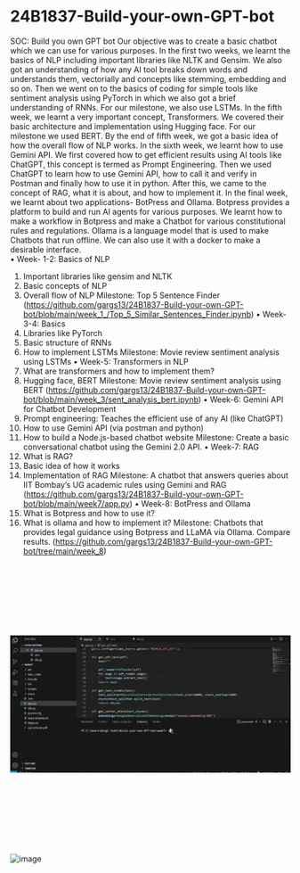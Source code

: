 # 24B1837-Build-your-own-GPT-bot

SOC: Build you own GPT bot
Our objective was to create a basic chatbot which we can use for various purposes. 
In the first two weeks, we learnt the basics of NLP including important libraries like NLTK and Gensim. We also got an understanding of how any AI tool breaks down words and understands them, vectorially and concepts like stemming, embedding and so on. Then we went on to the basics of coding for simple tools like sentiment analysis using PyTorch in which we also got a brief understanding of RNNs. For our milestone, we also use LSTMs. In the fifth week, we learnt a very important concept, Transformers. We covered their basic architecture and implementation using Hugging face. For our milestone we used BERT.
By the end of fifth week, we got a basic idea of how the overall flow of NLP works. In the sixth week, we learnt how to use Gemini API. We first covered how to get efficient results using AI tools like ChatGPT, this concept is termed as Prompt Engineering. Then we used ChatGPT to learn how to use Gemini API, how to call it and verify in Postman and finally how to use it in python. After this, we came to the concept of RAG, what it is about, and how to implement it. In the final week, we learnt about two applications- BotPress and Ollama. Botpress provides a platform to build and run AI agents for various purposes. We learnt how to make a workflow in Botpress and make a Chatbot for various constitutional rules and regulations. Ollama is a language model that is used to make Chatbots that run offline. We can also use it with a docker to make a desirable interface.  
•	Week- 1-2: Basics of NLP
1.	Important libraries like gensim and NLTK
2.	Basic concepts of NLP
3.	Overall flow of NLP
Milestone: Top 5 Sentence Finder (https://github.com/gargs13/24B1837-Build-your-own-GPT-bot/blob/main/week_1_/Top_5_Similar_Sentences_Finder.ipynb) 
•	Week-3-4: Basics
1.	Libraries like PyTorch 
2.	Basic structure of RNNs
3.	How to implement LSTMs
Milestone: Movie review sentiment analysis using LSTMs 
•	Week-5: Transformers in NLP
1.	What are transformers and how to implement them?
2.	Hugging face, BERT
Milestone: Movie review sentiment analysis using BERT (https://github.com/gargs13/24B1837-Build-your-own-GPT-bot/blob/main/week_3/sent_analysis_bert.ipynb) 
•	Week-6: Gemini API for Chatbot Development
1.	Prompt engineering: Teaches the efficient use of any AI (like ChatGPT)
2.	How to use Gemini API (via postman and python)
3.	How to build a Node.js-based chatbot website
Milestone:  Create a basic conversational chatbot using the Gemini 2.0 API.
•	Week-7: RAG
1.	What is RAG?
2.	Basic idea of how it works
3.	Implementation of RAG
Milestone:  A chatbot that answers queries about IIT Bombay’s UG academic rules using Gemini and RAG (https://github.com/gargs13/24B1837-Build-your-own-GPT-bot/blob/main/week7/app.py)
•	Week-8: BotPress and Ollama
1.	What is Botpress and how to use it?
2.	What is ollama and how to implement it?
Milestone:  Chatbots that provides legal guidance using Botpress and LLaMA via Ollama. Compare results. (https://github.com/gargs13/24B1837-Build-your-own-GPT-bot/tree/main/week_8)



![](https://github.com/gargs13/24B1837-Build-your-own-GPT-bot/blob/main/Untitled%20design.gif)

<img width="295" height="380" alt="image" src="https://github.com/user-attachments/assets/19054e7b-6982-4ce1-a98b-ce29c7f2fdf1" />

